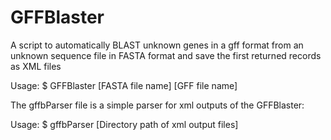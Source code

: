 # GFFBlaster
A script to automatically BLAST unknown genes in a gff format from an unknown sequence file in FASTA format and save the first returned records as XML files

Usage:
$ GFFBlaster [FASTA file name] [GFF file name]


The gffbParser file is a simple parser for xml outputs of the GFFBlaster:

Usage:
$ gffbParser [Directory path of xml output files] 